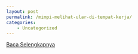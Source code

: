 ```yaml
---
layout: post
permalink: /mimpi-melihat-ular-di-tempat-kerja/
categories:
    - Uncategorized
---
```


[Baca Selengkapnya](/05)